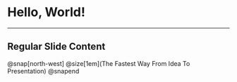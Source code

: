 # Hello, World!

---

## Regular Slide Content

@snap[north-west]
@size[1em](The Fastest Way From Idea To Presentation)
@snapend

